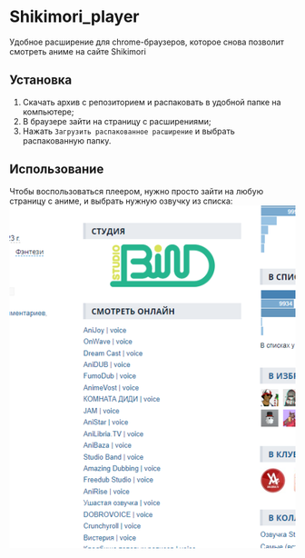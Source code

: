 # Shikimori_player
Удобное расширение для chrome-браузеров, которое снова позволит смотреть аниме на сайте Shikimori
## Установка
1. Скачать архив с репозиторием и распаковать в удобной папке на компьютере;
2. В браузере зайти на страницу с расширениями;
3. Нажать <code>Загрузить распакованное расширение</code> и выбрать распакованную папку.
## Использование
Чтобы воспользоваться плеером, нужно просто зайти на любую страницу с аниме, и выбрать нужную озвучку из списка:
<img src="/image.png">
